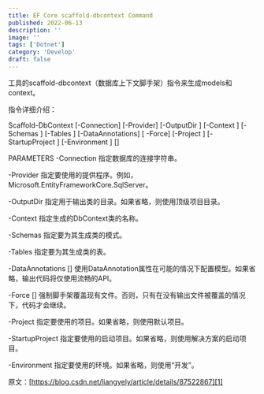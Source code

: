 ```yaml
---
title: EF Core scaffold-dbcontext Command
published: 2022-06-13
description: ''
image: ''
tags: ['Dotnet']
category: 'Develop'
draft: false
---
```


工具的scaffold-dbcontext（数据库上下文脚手架）指令来生成models和context。

指令详细介绍：

Scaffold-DbContext [-Connection] <String> [-Provider] <String> [-OutputDir <String>] [-Context <String>]
[-Schemas <String>] [-Tables <String>] [-DataAnnotations] [ -Force] [-Project <String>]
[-StartupProject <String>] [-Environment <String>] [<CommonParameters>]

PARAMETERS
-Connection <String>
指定数据库的连接字符串。

-Provider <String>
指定要使用的提供程序。例如，Microsoft.EntityFrameworkCore.SqlServer。

-OutputDir <String>
指定用于输出类的目录。如果省略，则使用顶级项目目录。

-Context <String>
指定生成的DbContext类的名称。

-Schemas <String>
指定要为其生成类的模式。

-Tables <String>
指定要为其生成类的表。

-DataAnnotations [<SwitchParameter>]
使用DataAnnotation属性在可能的情况下配置模型。如果省略，输出代码将仅使用流畅的API。

-Force [<SwitchParameter>]
强制脚手架覆盖现有文件。否则，只有在没有输出文件被覆盖的情况下，代码才会继续。

-Project <String>
指定要使用的项目。如果省略，则使用默认项目。

-StartupProject <String>
指定要使用的启动项目。如果省略，则使用解决方案的启动项目。

-Environment <String>
指定要使用的环境。如果省略，则使用“开发”。

原文：[https://blog.csdn.net/liangyely/article/details/87522867][1]


[1]: https://blog.csdn.net/liangyely/article/details/87522867
